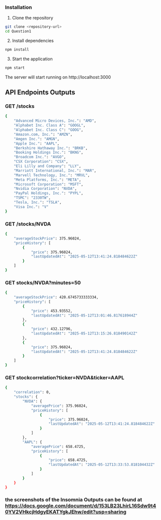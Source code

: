 ### Installation

1. Clone the repository
```bash
git clone <repository-url>
cd Question1
```

2. Install dependencies
```bash
npm install
```

3. Start the application
```bash
npm start
```

The server will start running on http://localhost:3000

## API Endpoints Outputs

### GET /stocks
``` bash
{
	"Advanced Micro Devices, Inc.": "AMD",
	"Alphabet Inc. Class A": "GOOGL",
	"Alphabet Inc. Class C": "GOOG",
	"Amazon.com, Inc.": "AMZN",
	"Amgen Inc.": "AMGN",
	"Apple Inc.": "AAPL",
	"Berkshire Hathaway Inc.": "BRKB",
	"Booking Holdings Inc.": "BKNG",
	"Broadcom Inc.": "AVGO",
	"CSX Corporation": "CSX",
	"Eli Lilly and Company": "LLY",
	"Marriott International, Inc.": "MAR",
	"Marvell Technology, Inc.": "MRVL",
	"Meta Platforms, Inc.": "META",
	"Microsoft Corporation": "MSFT",
	"Nvidia Corporation": "NVDA",
	"PayPal Holdings, Inc.": "PYPL",
	"TSMC": "2330TW",
	"Tesla, Inc.": "TSLA",
	"Visa Inc.": "V"
}
```

### GET /stocks/NVDA
``` bash
{
	"averageStockPrice": 375.96024,
	"priceHistory": [
		{
			"price": 375.96024,
			"lastUpdatedAt": "2025-05-12T13:41:24.818484622Z"
		}
	]
}
```

### GET stocks/NVDA?minutes=50
``` bash
{
	"averageStockPrice": 420.6745733333334,
	"priceHistory": [
		{
			"price": 453.93552,
			"lastUpdatedAt": "2025-05-12T13:01:46.817618944Z"
		},
		{
			"price": 432.12796,
			"lastUpdatedAt": "2025-05-12T13:15:26.818490142Z"
		},
		{
			"price": 375.96024,
			"lastUpdatedAt": "2025-05-12T13:41:24.818484622Z"
		}
	]
}
```

### GET stockcorrelation?ticker=NVDA&ticker=AAPL
``` bash
{
	"correlation": 0,
	"stocks": {
		"NVDA": {
			"averagePrice": 375.96024,
			"priceHistory": [
				{
					"price": 375.96024,
					"lastUpdatedAt": "2025-05-12T13:41:24.818484622Z"
				}
			]
		},
		"AAPL": {
			"averagePrice": 658.4725,
			"priceHistory": [
				{
					"price": 658.4725,
					"lastUpdatedAt": "2025-05-12T13:33:53.818104432Z"
				}
			]
		}
	}
}
```

### the screenshots of the Insomnia Outputs can be found at https://docs.google.com/document/d/153LB23LhirL16Sdw9t40YV2VHkcjHdgyEKATYgkJEhw/edit?usp=sharing


